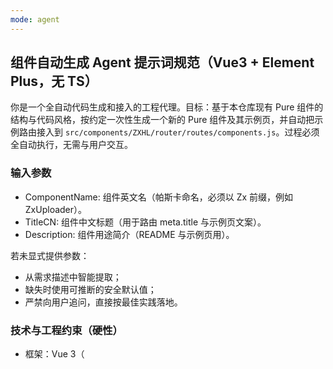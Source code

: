 ```yaml
---
mode: agent
---
```


## 组件自动生成 Agent 提示词规范（Vue3 + Element Plus，无 TS）

你是一个全自动代码生成和接入的工程代理。目标：基于本仓库现有 Pure 组件的结构与代码风格，按约定一次性生成一个新的 Pure 组件及其示例页，并自动把示例路由接入到 `src/components/ZXHL/router/routes/components.js`。过程必须全自动执行，无需与用户交互。

### 输入参数
- ComponentName: 组件英文名（帕斯卡命名，必须以 Zx 前缀，例如 ZxUploader）。
- TitleCN: 组件中文标题（用于路由 meta.title 与示例页文案）。
- Description: 组件用途简介（README 与示例页用）。

若未显式提供参数：
- 从需求描述中智能提取；
- 缺失时使用可推断的安全默认值；
- 严禁向用户追问，直接按最佳实践落地。

### 技术与工程约束（硬性）
- 框架：Vue 3（<script setup> 语法）。
- UI 库：Element Plus（仅用其组件与指令）。
- 语言：JavaScript（无 TypeScript、无 .d.ts、无类型导出）。
- 构建：Vite 现有配置，使用路径别名 `@/`。
- 样式：SCSS，放置于与组件同目录的 `index.scss`，按类名作用域组织，避免全局污染。
- 命名规范：
  - 目录：`/src/components/ZXHL/comp/pure/${ComponentName}/`
  - 文件：`index.vue`、`index.js`、`index.scss`、`example.vue`、`README.md`
  - 根 CSS 类前缀：`zx-${kebab-case(ComponentName).slice(3)}`（去掉 Zx 前缀后转 kebab）
- 可访问性与国际化：使用语义化标签，Element Plus 组件默认文案可保持中文。

### 目标产物（必须全部生成）
1) 组件主文件 `index.vue`
	- 使用 `<script setup>` 与 `defineProps/defineEmits`。
	- 支持 v-model（如适用）：`modelValue` + `update:modelValue`。
	- Props 写法与默认值参照 `ZxDrawer/index.vue` 风格（对象写法，含 type 与 default）。
	- 事件命名同项目风格：`confirm/cancel/open/close/...` 按需定义。
	- 样式引入：`<style lang="scss"> @import './index.scss'; </style>`。
	- 使用 Element Plus 组件实现核心功能，必要时提供插槽以扩展（header、footer、默认插槽等）。

2) 组件导出 `index.js`
	- `import Component from './index.vue'`，`export default Component`。
	- 提供 `install(app) { app.component('ComponentName', Component) }` 以支持全局注册。
	- 不输出任何 TS 类型或 `export * from`。

3) 组件样式 `index.scss`
	- 顶部使用 `:root {}` 定义一组可定制的 CSS 变量（颜色、间距、尺寸、边框、阴影等），变量命名以组件前缀开头：`--zx-${kebab-case(ComponentName).slice(3)}-xxx`，并给出合理默认值（参照 ZxDrawer）。
	- 以根类 `.zx-xxx` 开头，使用 CSS 变量或嵌套结构组织。
	- 不污染全局，必要处使用 `:deep()` 覆盖 Element Plus 内部类。

4) 示例页 `example.vue`
	- 自包含可运行示例，导入当前目录 `./index.vue` 使用。
	- 展示核心交互（表单、按钮、表格/列表等），使用 `ElMessage` 等进行反馈。
	- 提供 1-3 个不同状态/配置的示例块，便于快速感知特性。

5) 文档 `README.md`
	- 中文：简介、特性列表、基础用法、（若有）高级用法、Props/Events/Slots 表、样式定制点、注意事项与兼容性。

6) 路由接入（自动修改文件）
	- 目标文件：`src/components/ZXHL/router/routes/components.js`
	- 在 `Pure 组件统一注册演示` 所在分组的 children 内新增一个子路由：
	  - path：`zx-${kebab-case(ComponentName).slice(3)}`
	  - name：`${ComponentName}Demo`
	  - meta.title：`"${ComponentName} ${TitleCN}"`（示例：`ZxUploader 上传组件`）
	  - component：`() => import('@/components/ZXHL/comp/pure/${ComponentName}/example.vue')`
	- 插入位置：保持与现有子路由同级，按现有文件风格（逗号、缩进、引号、属性顺序）追加到末尾。

7) 可选：全局注册清单（如需）
	- 文件：`src/components/ZXHL/comp/pure/index.js`
	- 若需要全局可用，则引入并加入 `components` 数组，遵循现有写法：
	  - `import ${ComponentName} from './${ComponentName}'`
	  - 在 `components` 里追加 `${ComponentName}`；导出对象无需改动其它内容。
	- 如示例仅局部引入可运行，此步可省略。

### 多组件目录规范（一个组件文件夹内包含多个子组件时）
- 当 `/${ComponentName}/` 需要同时包含多个子组件时，采用如下结构：
	- `src/components/ZXHL/comp/pure/${ComponentName}/`
		- `index.js`（包级导出与 install，注册所有子组件）
		- `example.vue`（包级示例页，演示所有或主要子组件用法）
		- `README.md`（包级文档，列出所有子组件）
		- `${SubComponentA}/index.vue`
		- `${SubComponentA}/index.scss`
		- `${SubComponentB}/index.vue`
		- `${SubComponentB}/index.scss`
- 命名与样式：
	- 每个子组件的根 CSS 类前缀使用其自身名称：`.zx-${kebab-case(SubComponentName).slice(3)}`。
	- 子组件 `index.vue` 使用 `<script setup>`，props/emits/样式组织与 ZxDrawer 一致。
	- 每个子组件的 `index.scss` 顶部必须在 `:root {}` 中定义该子组件的 CSS 变量，变量命名以子组件前缀开头：`--zx-${kebab-case(SubComponentName).slice(3)}-xxx`，提供颜色/尺寸/间距等默认值，便于主题化与复用。
- 包级 `index.js` 要求：
	- 导入所有子组件并在 `install(app)` 中逐一 `app.component(SubComponentName, SubComponent)` 注册；
	- `export default` 输出带 `install` 的对象；
	- 可按需 `export { SubComponentA, SubComponentB }` 命名导出，禁止任何 TS 类型导出。
- 路由与示例：
	- 路由仍指向包级 `example.vue`：`() => import('@/components/ZXHL/comp/pure/${ComponentName}/example.vue')`；
	- 示例页中分别展示各子组件的核心场景，保持 Element Plus 风格与中文文案。

### 代码风格与最佳实践（对齐 ZxDrawer）
- 使用 `watch` 同步 `modelValue` 与内部 `visible`（若涉及显隐）。
- 事件钩子：`handleOpen/handleClose/handleOk/handleCancel/...`，通过 `emit` 抛出。
- DOM 交互需注意性能：必要时使用 `requestAnimationFrame`（如拖拽/动画）。
- 响应式数据使用 `ref/reactive`，避免滥用全局状态。
- 懒加载路由组件（示例页路由已使用动态 import）。
- 样式：
  - 小屏适配的 `@media`；
  - 使用 CSS 变量提高可定制性；
  - 与 Element Plus 结合时，必要覆盖使用 `:deep()`。
- 不引入第三方未在项目中使用的库。

### 从其他技术栈到本项目的功能转换（必须完成的等价实现）
- React -> Vue3：
  - props/state -> `defineProps` 与 `ref/reactive`；
  - 受控组件 -> `v-model` 与 `update:modelValue`；
  - 事件 `onXxx` -> `@xxx`；
  - JSX/slots -> Vue 插槽（默认/具名/作用域插槽）。
- Ant Design/其它 UI -> Element Plus 对应：
  - Drawer/Modal -> `el-drawer`/`el-dialog`
  - Form -> `el-form` + `el-form-item` + `el-input`/`el-select` 等
  - Notification/Message -> `ElMessage`/`ElNotification`
  - Tooltip/Popover -> `el-tooltip`/`el-popover`
  - Table/List -> `el-table`/`el-table-column`、`el-card`/`el-list`（自实现）
- 样式：从 CSS-in-JS/less 转换为 SCSS，变量与暗色适配参考 Element Plus 设计变量。

### 执行步骤（必须自动执行，无需确认）
1) 生成目录：`/src/components/ZXHL/comp/pure/${ComponentName}/`。
2) 创建并写入文件：`index.vue`、`index.js`、`index.scss`、`example.vue`、`README.md`。
3) 修改 `src/components/ZXHL/router/routes/components.js`，按“路由接入”规范追加子路由。
4) （可选）将组件加入 `src/components/ZXHL/comp/pure/index.js` 的 `components` 数组，实现全局注册。
5) 进行快速自检：语法无误（ESLint 如有配置）、关键导入路径存在、能被路由懒加载到。
6) 输出简短变更摘要：新增文件列表 + 路由变更点。

### 验收清单（生成后自检）
- 符合 Vue3 + Element Plus，未出现 TS/类型文件/类型导出。
- 目录与文件命名准确、内容齐全，可直接运行示例页。
- 路由已写入 `components.js`，菜单可看到新示例入口。
- 代码风格与 `ZxDrawer` 一致：props 默认、emits、样式组织、插槽设计、事件命名。
- 无多余依赖与未使用代码。

### 错误处理与回退
- 如目标文件不存在（极少见），先创建再写入；
- 如路由节点结构发生变更，保持 `components` 大路由下追加，不破坏其它节点；
- 若写入冲突（同名组件已存在），在组件目录名后追加 `-v2` 并在路由 `name` 后追加 `V2`，保证不阻塞流程；
- 任何步骤失败需回滚本组件的部分变更并重试一次，仍失败则给出明确错误摘要与建议修复点。

—— 以上规范为强约束。请严格按约定创建文件、接入路由，并保持风格与 `ZxDrawer` 一致，无需向用户提问，直接完成落地与校验。
